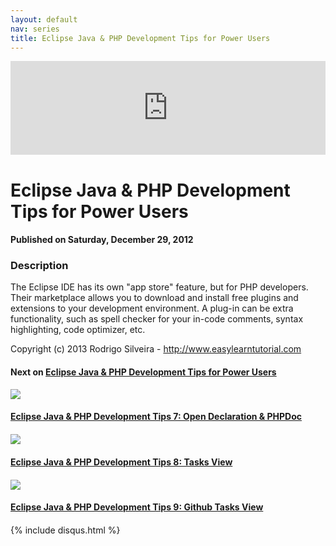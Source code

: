 ```yaml
---
layout: default
nav: series
title: Eclipse Java & PHP Development Tips for Power Users
---
```


<div class="container">
    <div class="row mt grid">
        <div class="mt"></div>
        <div class="row" style="margin-bottom: 20px;">
            <div class="col-sm-push-1 col-sm-10 col-md-push-2 col-md-8">
                <div class="video-container">
                    <iframe width="100%" src="https://www.youtube.com/embed/b6l5brXeK7s" frameborder="0" allowfullscreen></iframe>
                </div>
            </div>
            <div class="clearfix"></div>
            <div class="col-md-8">
                <h1>Eclipse Java & PHP Development Tips for Power Users</h1>
                <h4>Published on Saturday, December 29, 2012</h4>
                <h3>Description</h3>
                <p>The Eclipse IDE has its own "app store" feature, but for PHP developers. Their marketplace allows you to download and install free plugins and extensions to your development environment. A plug-in can be extra functionality, such as spell checker for your in-code comments, syntax highlighting, code optimizer, etc.

Copyright (c) 2013 Rodrigo Silveira - http://www.easylearntutorial.com</p>
            </div>
            <div class="col-md-4">
                <h4>Next on <a href="/series/eclipse-java-php-development-tips-for-power-users">Eclipse Java & PHP Development Tips for Power Users</a></h4><div class="row" style="margin-bottom: 20px">
            <div class="col-md-6">
                <a href="/series/eclipse-java-php-development-tips-for-power-users/eclipse-java-php-development-tips-7-open-declaration-phpdoc">
                    <img src="/img/blank.gif" data-echo="https://i.ytimg.com/vi/PtlGfHXLTJ8/hqdefault.jpg" class="img-responsive" />
                </a>
            </div>
            <div class="col-md-6">
                <h4>
                    <a href="/series/eclipse-java-php-development-tips-for-power-users/eclipse-java-php-development-tips-7-open-declaration-phpdoc">Eclipse Java & PHP Development Tips 7: Open Declaration & PHPDoc</a>
                </h4>
            </div>
        </div><div class="row" style="margin-bottom: 20px">
            <div class="col-md-6">
                <a href="/series/eclipse-java-php-development-tips-for-power-users/eclipse-java-php-development-tips-8-tasks-view">
                    <img src="/img/blank.gif" data-echo="https://i.ytimg.com/vi/WzSgZaNLp5w/hqdefault.jpg" class="img-responsive" />
                </a>
            </div>
            <div class="col-md-6">
                <h4>
                    <a href="/series/eclipse-java-php-development-tips-for-power-users/eclipse-java-php-development-tips-8-tasks-view">Eclipse Java & PHP Development Tips  8: Tasks View</a>
                </h4>
            </div>
        </div><div class="row" style="margin-bottom: 20px">
            <div class="col-md-6">
                <a href="/series/eclipse-java-php-development-tips-for-power-users/eclipse-java-php-development-tips-9-github-tasks-view">
                    <img src="/img/blank.gif" data-echo="https://i.ytimg.com/vi/RN99VbTs_bA/hqdefault.jpg" class="img-responsive" />
                </a>
            </div>
            <div class="col-md-6">
                <h4>
                    <a href="/series/eclipse-java-php-development-tips-for-power-users/eclipse-java-php-development-tips-9-github-tasks-view">Eclipse Java & PHP Development Tips 9: Github Tasks View</a>
                </h4>
            </div>
        </div>
            </div>
            <div class="col-md-8">
                {% include disqus.html %}
            </div>
        </div>
    </div>
    <div class="row mt grid"></div>
</div>
